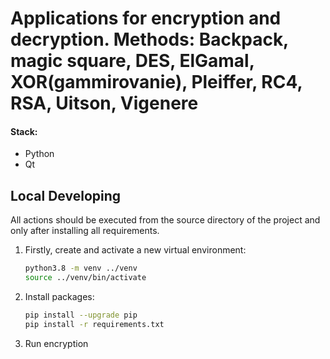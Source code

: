 # Applications for encryption and decryption. Methods: Backpack, magic square, DES, ElGamal, XOR(gammirovanie), Pleiffer, RC4, RSA, Uitson, Vigenere


#### Stack:

- Python
- Qt

## Local Developing

All actions should be executed from the source directory of the project and only after installing all requirements.

1. Firstly, create and activate a new virtual environment:
   ```bash
   python3.8 -m venv ../venv
   source ../venv/bin/activate
   ```
   
2. Install packages:
   ```bash
   pip install --upgrade pip
   pip install -r requirements.txt
   ```
   
3. Run encryption
